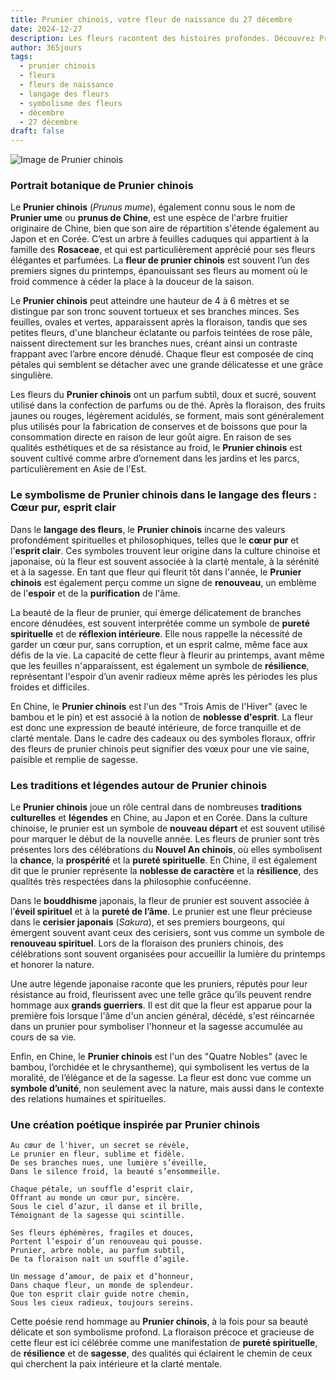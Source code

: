 ```yaml
---
title: Prunier chinois, votre fleur de naissance du 27 décembre
date: 2024-12-27
description: Les fleurs racontent des histoires profondes. Découvrez Prunier chinois, votre fleur de naissance du 27 décembre, ses symboles et récits fascinants. Plongez dans sa signification et son langage unique dans l'art floral.
author: 365jours
tags:
  - prunier chinois
  - fleurs
  - fleurs de naissance
  - langage des fleurs
  - symbolisme des fleurs
  - décembre
  - 27 décembre
draft: false
---
```



![Image de Prunier chinois](https://cdn.pixabay.com/photo/2020/04/29/08/10/plum-blossoms-5107763_1280.jpg#center)


### Portrait botanique de Prunier chinois

Le **Prunier chinois** (_Prunus mume_), également connu sous le nom de **Prunier ume** ou **prunus de Chine**, est une espèce de l'arbre fruitier originaire de Chine, bien que son aire de répartition s'étende également au Japon et en Corée. C’est un arbre à feuilles caduques qui appartient à la famille des **Rosaceae**, et qui est particulièrement apprécié pour ses fleurs élégantes et parfumées. La **fleur de prunier chinois** est souvent l’un des premiers signes du printemps, épanouissant ses fleurs au moment où le froid commence à céder la place à la douceur de la saison.

Le **Prunier chinois** peut atteindre une hauteur de 4 à 6 mètres et se distingue par son tronc souvent tortueux et ses branches minces. Ses feuilles, ovales et vertes, apparaissent après la floraison, tandis que ses petites fleurs, d'une blancheur éclatante ou parfois teintées de rose pâle, naissent directement sur les branches nues, créant ainsi un contraste frappant avec l’arbre encore dénudé. Chaque fleur est composée de cinq pétales qui semblent se détacher avec une grande délicatesse et une grâce singulière.

Les fleurs du **Prunier chinois** ont un parfum subtil, doux et sucré, souvent utilisé dans la confection de parfums ou de thé. Après la floraison, des fruits jaunes ou rouges, légèrement acidulés, se forment, mais sont généralement plus utilisés pour la fabrication de conserves et de boissons que pour la consommation directe en raison de leur goût aigre. En raison de ses qualités esthétiques et de sa résistance au froid, le **Prunier chinois** est souvent cultivé comme arbre d’ornement dans les jardins et les parcs, particulièrement en Asie de l'Est.

### Le symbolisme de Prunier chinois dans le langage des fleurs : Cœur pur, esprit clair

Dans le **langage des fleurs**, le **Prunier chinois** incarne des valeurs profondément spirituelles et philosophiques, telles que le **cœur pur** et l'**esprit clair**. Ces symboles trouvent leur origine dans la culture chinoise et japonaise, où la fleur est souvent associée à la clarté mentale, à la sérénité et à la sagesse. En tant que fleur qui fleurit tôt dans l'année, le **Prunier chinois** est également perçu comme un signe de **renouveau**, un emblème de l'**espoir** et de la **purification** de l'âme.

La beauté de la fleur de prunier, qui émerge délicatement de branches encore dénudées, est souvent interprétée comme un symbole de **pureté spirituelle** et de **réflexion intérieure**. Elle nous rappelle la nécessité de garder un cœur pur, sans corruption, et un esprit calme, même face aux défis de la vie. La capacité de cette fleur à fleurir au printemps, avant même que les feuilles n'apparaissent, est également un symbole de **résilience**, représentant l'espoir d’un avenir radieux même après les périodes les plus froides et difficiles.

En Chine, le **Prunier chinois** est l'un des "Trois Amis de l'Hiver" (avec le bambou et le pin) et est associé à la notion de **noblesse d'esprit**. La fleur est donc une expression de beauté intérieure, de force tranquille et de clarté mentale. Dans le cadre des cadeaux ou des symboles floraux, offrir des fleurs de prunier chinois peut signifier des vœux pour une vie saine, paisible et remplie de sagesse.

### Les traditions et légendes autour de Prunier chinois

Le **Prunier chinois** joue un rôle central dans de nombreuses **traditions culturelles** et **légendes** en Chine, au Japon et en Corée. Dans la culture chinoise, le prunier est un symbole de **nouveau départ** et est souvent utilisé pour marquer le début de la nouvelle année. Les fleurs de prunier sont très présentes lors des célébrations du **Nouvel An chinois**, où elles symbolisent la **chance**, la **prospérité** et la **pureté spirituelle**. En Chine, il est également dit que le prunier représente la **noblesse de caractère** et la **résilience**, des qualités très respectées dans la philosophie confucéenne.

Dans le **bouddhisme** japonais, la fleur de prunier est souvent associée à l’**éveil spirituel** et à la **pureté de l’âme**. Le prunier est une fleur précieuse dans le **cerisier japonais** (_Sakura_), et ses premiers bourgeons, qui émergent souvent avant ceux des cerisiers, sont vus comme un symbole de **renouveau spirituel**. Lors de la floraison des pruniers chinois, des célébrations sont souvent organisées pour accueillir la lumière du printemps et honorer la nature.

Une autre légende japonaise raconte que les pruniers, réputés pour leur résistance au froid, fleurissent avec une telle grâce qu’ils peuvent rendre hommage aux **grands guerriers**. Il est dit que la fleur est apparue pour la première fois lorsque l'âme d'un ancien général, décédé, s'est réincarnée dans un prunier pour symboliser l'honneur et la sagesse accumulée au cours de sa vie.

Enfin, en Chine, le **Prunier chinois** est l'un des "Quatre Nobles" (avec le bambou, l’orchidée et le chrysantheme), qui symbolisent les vertus de la moralité, de l’élégance et de la sagesse. La fleur est donc vue comme un **symbole d’unité**, non seulement avec la nature, mais aussi dans le contexte des relations humaines et spirituelles.

### Une création poétique inspirée par Prunier chinois

```
Au cœur de l'hiver, un secret se révèle,
Le prunier en fleur, sublime et fidèle.
De ses branches nues, une lumière s’éveille,
Dans le silence froid, la beauté s’ensommeille.

Chaque pétale, un souffle d’esprit clair,
Offrant au monde un cœur pur, sincère.
Sous le ciel d’azur, il danse et il brille,
Témoignant de la sagesse qui scintille.

Ses fleurs éphémères, fragiles et douces,
Portent l’espoir d’un renouveau qui pousse.
Prunier, arbre noble, au parfum subtil,
De ta floraison naît un souffle d’agile.

Un message d’amour, de paix et d’honneur,
Dans chaque fleur, un monde de splendeur.
Que ton esprit clair guide notre chemin,
Sous les cieux radieux, toujours sereins.
```

Cette poésie rend hommage au **Prunier chinois**, à la fois pour sa beauté délicate et son symbolisme profond. La floraison précoce et gracieuse de cette fleur est ici célébrée comme une manifestation de **pureté spirituelle**, de **résilience** et de **sagesse**, des qualités qui éclairent le chemin de ceux qui cherchent la paix intérieure et la clarté mentale.